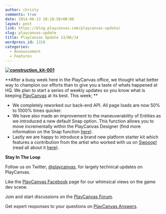 ```yaml
---
author: christy
comments: true
date: 2014-06-13 10:18:58+00:00
layout: post
link: https://blog.playcanvas.com/playcanvas-update/
slug: playcanvas-update
title: PlayCanvas Update 13/06/14
wordpress_id: 1318
categories:
  - Announcement
  - Features
---
```


**[![construction_kit-001](https://blog.playcanvas.com/wp-content/uploads/2014/06/construction_kit-001.jpg)](http://blog.playcanvas.com/wp-content/uploads/2014/06/construction_kit-001.jpg)**

**After a busy week here in the PlayCanvas office, we thought what better way to champion our efforts than to give you a taste of whats happened at HQ. We plan to start a series of weekly updates so you know what is keeping [PlayCanvas](https://playcanvas.com/) at its best. This week; **

- We completely reworked our back-end API. All page loads are now 50% to 1000% times quicker.
- We have also made an improvement to the maneuverability of Entities as we introduced a new default Snap option. This function allows you to move incrementally within the PlayCanvas Designer (find more information on the Snap function [here](http://blog.playcanvas.com/snappy-new-update/)).
- Lastly we are happy to introduce a brand new platform starter kit which features a contribution from the artist who worked with us on [Swooop!](http://swooop.playcanvas.com/) (read all about it [here](http://blog.playcanvas.com/platform-game-starter-kit/http://blog.playcanvas.com/platform-game-starter-kit/)).

**Stay In The Loop**

Follow us on Twitter, [@playcanvas](https://twitter.com/playcanvas), for largely technical updates on PlayCanvas.

Like the [PlayCanvas Facebook](http://facebook.com/playcanvas) page for our whimsical views on the game dev scene.

Join and start discussions on the [PlayCanvas Forum](https://forum.playcanvas.com/).

Get expert responses to your questions on [PlayCanvas Answers](http://answers.playcanvas.com/).
